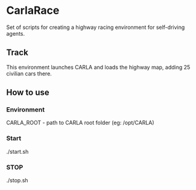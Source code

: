 # CarlaRace
Set of scripts for creating a highway racing environment for self-driving agents.

## Track

This environment launches CARLA and loads the highway map, adding 25 civilian cars there.

## How to use

### Environment

CARLA_ROOT - path to CARLA root folder (eg: /opt/CARLA)

### Start

./start.sh

### STOP

./stop.sh

